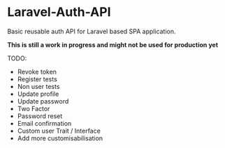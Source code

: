 # Laravel-Auth-API

Basic reusable auth API for Laravel based SPA application.

**This is still a work in progress and might not be used for production yet**

 TODO:
 - Revoke token
 - Register tests
 - Non user tests
 - Update profile
 - Update password
 - Two Factor
 - Password reset
 - Email confirmation
 - Custom user Trait / Interface
 - Add more customisabilisation 
